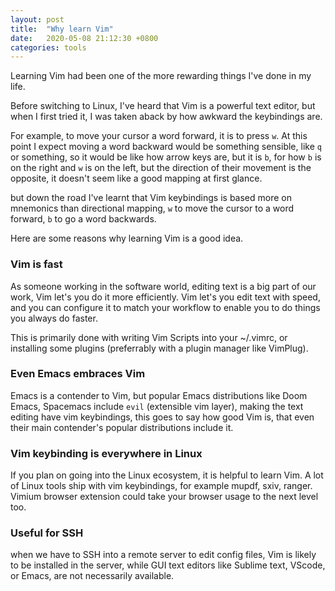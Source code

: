 ```yaml
---
layout: post
title:  "Why learn Vim"
date:   2020-05-08 21:12:30 +0800
categories: tools
---
```


Learning Vim had been one of the more rewarding things I've done in my life.

Before switching to Linux, I've heard that Vim is a powerful text editor, but when I first tried it, I was taken aback by how awkward the keybindings are.

For example, to move your cursor a word forward, it is to press `w`. At this point I expect moving a word backward would be something sensible, like `q` or something, so it would be like how arrow keys are, but it is `b`, for how `b` is on the right and `w` is on the left, but the direction of their movement is the opposite, it doesn't seem like a good mapping at first glance.

but down the road I've learnt that Vim keybindings is based more on mnemonics than directional mapping, `w` to move the cursor to a word forward, `b` to go a word backwards.

Here are some reasons why learning Vim is a good idea.

### Vim is fast
As someone working in the software world, editing text is a big part of our work, Vim let's you do it more efficiently.
Vim let's you edit text with speed, and you can configure it to match your workflow to enable you to do things you always do faster.

This is primarily done with writing Vim Scripts into your ~/.vimrc, or installing some plugins (preferrably with a plugin manager like VimPlug).

### Even Emacs embraces Vim
Emacs is a contender to Vim, but popular Emacs distributions like Doom Emacs, Spacemacs include `evil` (extensible vim layer), making the text editing have vim keybindings, this goes to say how good Vim is, that even their main contender's popular distributions include it.

### Vim keybinding is everywhere in Linux
If you plan on going into the Linux ecosystem, it is helpful to learn Vim. A lot of Linux tools ship with vim keybindings, for example mupdf, sxiv, ranger. Vimium browser extension could take your browser usage to the next level too.

### Useful for SSH
when we have to SSH into a remote server to edit config files, Vim is likely to be installed in the server, while GUI text editors like Sublime text, VScode, or Emacs, are not necessarily available.


<!--At the end of the day, even if you don't write software, but write a lot, Vim can supercharge your writing, it is definitely worthwhile to learn it, -->
